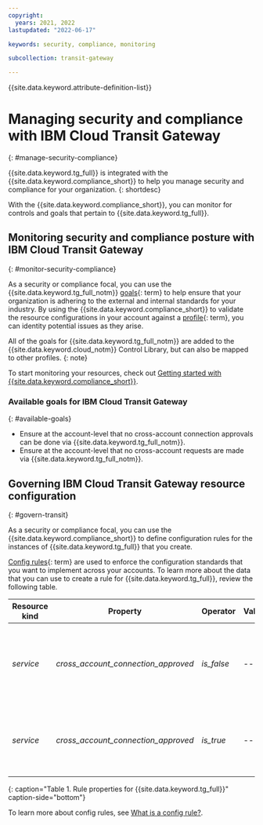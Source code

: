 ```yaml
---
copyright:
  years: 2021, 2022
lastupdated: "2022-06-17"

keywords: security, compliance, monitoring

subcollection: transit-gateway

---
```


{{site.data.keyword.attribute-definition-list}}

# Managing security and compliance with IBM Cloud Transit Gateway
{: #manage-security-compliance}

{{site.data.keyword.tg_full}} is integrated with the {{site.data.keyword.compliance_short}} to help you manage security and compliance for your organization.
{: shortdesc}

With the {{site.data.keyword.compliance_short}}, you can monitor for controls and goals that pertain to {{site.data.keyword.tg_full}}.

## Monitoring security and compliance posture with IBM Cloud Transit Gateway
{: #monitor-security-compliance}

As a security or compliance focal, you can use the {{site.data.keyword.tg_full_notm}} [goals](x2117978){: term} to help ensure that your organization is adhering to the external and internal standards for your industry. By using the {{site.data.keyword.compliance_short}} to validate the resource configurations in your account against a [profile](x2034950){: term}, you can identity potential issues as they arise.

All of the goals for {{site.data.keyword.tg_full_notm}} are added to the {{site.data.keyword.cloud_notm}} Control Library, but can also be mapped to other profiles.
{: note}

To start monitoring your resources, check out [Getting started with {{site.data.keyword.compliance_short}}](/docs/security-compliance?topic-security-compliance-getting-started).

### Available goals for IBM Cloud Transit Gateway
{: #available-goals}

* Ensure at the account-level that no cross-account connection approvals can be done via {{site.data.keyword.tg_full_notm}}.
* Ensure at the account-level that no cross-account requests are made via {{site.data.keyword.tg_full_notm}}.

## Governing IBM Cloud Transit Gateway resource configuration
{: #govern-transit}

As a security or compliance focal, you can use the {{site.data.keyword.compliance_short}} to define configuration rules for the instances of {{site.data.keyword.tg_full}} that you create.

[Config rules](#x3084914){: term} are used to enforce the configuration standards that you want to implement across your accounts. To learn more about the data that you can use to create a rule for {{site.data.keyword.tg_full}}, review the following table.

| Resource kind | Property | Operator | Value | Description |
|----|----------|-------|-------|---------------------------|
| _service_ | _cross_account_connection_approved_ | _is_false_ | -- | Indicates whether an incoming cross-account request can be approved. |
| _service_ | _cross_account_connection_approved_ | _is_true_ | -- | Indicates whether the final cross account connection can be deleted. |
{: caption="Table 1. Rule properties for {{site.data.keyword.tg_full}}" caption-side="bottom"}

To learn more about config rules, see [What is a config rule?](/docs/security-compliance?topic=security-compliance-what-is-rule).
